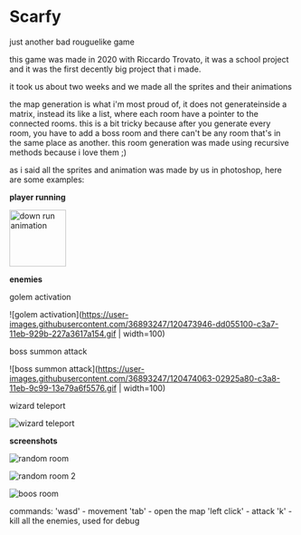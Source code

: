 # Scarfy
just another bad rouguelike game

this game was made in 2020 with Riccardo Trovato, it was a school project and it was the first decently big project that i made.

it took us about two weeks and we made all the sprites and their animations

the map generation is what i'm most proud of, it does not generateinside a matrix, instead its like a list, where each room have a pointer to the connected rooms.
this is a bit tricky because after you generate every room, you have to add a boss room and there can't be any room that's in the same place as another.
this room generation was made using recursive methods because i love them ;)

as i said all the sprites and animation was made by us in photoshop, here are some examples:

**player running**

<img src="https://user-images.githubusercontent.com/36893247/120474226-3a010700-c3a8-11eb-9472-2ff67be31800.gif" alt="down run animation" width="100">


**enemies**

golem activation

![golem activation](https://user-images.githubusercontent.com/36893247/120473946-dd055100-c3a7-11eb-929b-227a3617a154.gif | width=100)

boss summon attack

![boss summon attack](https://user-images.githubusercontent.com/36893247/120474063-02925a80-c3a8-11eb-9c99-13e79a6f5576.gif | width=100)

wizard teleport

![wizard teleport](https://user-images.githubusercontent.com/36893247/120473782-adeedf80-c3a7-11eb-97be-ad6cd0c60730.gif)





**screenshots**

![random room](https://i.ibb.co/VtNZG3g/image.png)

![random room 2](https://user-images.githubusercontent.com/36893247/120472791-9cf19e80-c3a6-11eb-9841-9175efe50c61.png)

![boos room](https://user-images.githubusercontent.com/36893247/120470781-3ff4e900-c3a4-11eb-9a93-a4e7588515c9.png)


commands:
'wasd' - movement
'tab' - open the map
'left click' - attack
'k' - kill all the enemies, used for debug


